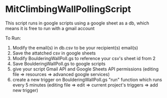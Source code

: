 # MitClimbingWallPollingScript

This script runs in google scripts using a google sheet as a db, which means it is free to run with a gmail account

To Run:
1. Modify the email(s) in db.csv to be your recipient(s) email(s)
2. Save the attatched csv in google sheets
3. Modify BoulderingWallPoll.gs to reference your csv's sheet id from 2
4. Save BoulderingWallPoll.gs to google scripts
5. give your script Gmail API and Google Sheets API permissions (editing file => resources => advanced google services)
6. create a new trigger on BoulderingWallPoll.gs "run" function which runs every 5 minutes (editing file => edit => current project's triggers => add new trigger)
